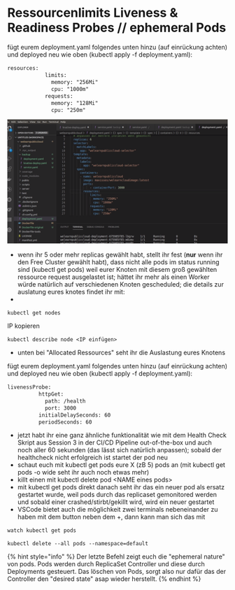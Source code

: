 # Ressourcenlimits Liveness & Readiness Probes // ephemeral Pods

fügt eurem deployment.yaml folgendes unten hinzu \(auf einrückung achten\) und deployed neu wie oben \(kubectl apply -f deployment.yaml\):

```text
resources:
            limits:
              memory: "256Mi"
              cpu: "1000m"
            requests:
              memory: "128Mi"
              cpu: "250m"
```

![](../../../.gitbook/assets/image%20%2838%29.png)



* wenn ihr 5 oder mehr replicas gewählt habt, stellt ihr fest \(**nur** wenn ihr den Free Cluster gewählt habt\), dass nicht alle pods im status running sind \(kubectl get pods\) weil eurer Knoten mit diesem groß gewählten ressource request ausgelastet ist; hättet ihr mehr als einen Worker würde natürlich auf verschiedenen Knoten gescheduled; die details zur auslatung eures knotes findet ihr mit:
* 
```text
kubectl get nodes
```

IP kopieren

```text
kubectl describe node <IP einfügen>
```

* unten bei "Allocated Ressources" seht ihr die Auslastung eures Knotens

fügt eurem deployment.yaml folgendes unten hinzu \(auf einrückung achten\) und deployed neu wie oben \(kubectl apply -f deployment.yaml\):

```text
livenessProbe:
          httpGet:
            path: /health
            port: 3000
          initialDelaySeconds: 60
          periodSeconds: 60
```

* jetzt habt ihr eine ganz ähnliche funktionalität wie mit dem Health Check Skript aus Session 3 in der CI/CD Pipeline out-of-the-box und auch noch aller 60 sekunden \(das lässt sich natürlich anpassen\); sobald der healthcheck nicht erfolgreich ist startet der pod neu
* schaut euch mit kubectl get pods eure X \(zB 5\) pods an \(mit kubectl get pods -o wide seht ihr auch noch etwas mehr\) 
* killt einen mit kubectl delete pod &lt;NAME eines pods&gt; 
* mit kubectl get pods direkt danach seht ihr das ein neuer pod als ersatz gestartet wurde, weil pods durch das replicaset gemonitored werden und sobald einer crashed/stirbt/gekillt wird, wird ein neuer gestartet
* VSCode bietet auch die möglichkeit zwei terminals nebeneinander zu haben mit dem button neben dem +, dann kann man sich das mit

```text
watch kubectl get pods
```

```text
kubectl delete --all pods --namespace=default
```

{% hint style="info" %}
Der letzte Befehl zeigt euch die "ephemeral nature" von pods. Pods werden durch ReplicaSet Controller und diese durch Deployments gesteuert. Das löschen von Pods, sorgt also nur dafür das der Controller den "desired state" asap wieder herstellt.
{% endhint %}

